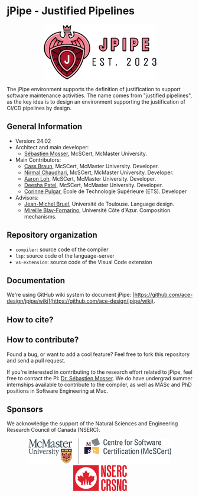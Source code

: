 # jPipe - Justified Pipelines

<div align="center">

![tool logo](./docs/logo.png)

</div>

The jPipe environment supports the definition of justification to support software maintenance activities. The name comes from "justified pipelines", as the key idea is to design an environment supporting the justification of CI/CD pipelines by design.

## General Information
- Version: 24.02
- Architect and main developer:
  - [Sébastien Mosser](https://mosser.github.io/), McSCert, McMaster University.
- Main Contributors:
  - [Cass Braun](https://www.linkedin.com/in/cass-braun/), McSCert, McMaster University. Developer.
  - [Nirmal Chaudhari](https://www.linkedin.com/in/nirmal2003/), McSCert, McMaster University. Developer.
  - [Aaron Loh](https://www.linkedin.com/in/aaron-loh26/), McSCert, McMaster University. Developer.
  - [Deesha Patel](https://www.linkedin.com/in/deeshupatel/), McSCert, McMaster University. Developer.
  - [Corinne Pulgar](https://www.linkedin.com/in/corinne-pulgar-12a58190/), École de Technologie Supérieure (ETS). Developer
- Advisors:
  - [Jean-Michel Bruel](https://jmbruel.netlify.app/), Université de Toulouse. Language design.
  - [Mireille Blay-Fornarino](https://mireilleblayfornarino.i3s.unice.fr/), Université Côte d'Azur. Composition mechanisms.

## Repository organization

  - `compiler`: source code of the compiler
  - `lsp`: source code of the language-server
  - `vs-extension`: source code of the Visual Code extension

## Documentation

We're using GitHub wiki system to document jPipe: [https://github.com/ace-design/jpipe/wiki](https://github.com/ace-design/jpipe/wiki).

## How to cite?





## How to contribute?

Found a bug, or want to add a cool feature? Feel free to fork this repository and send a pull request.

If you're interested in contributing to the research effort related to jPipe, feel free to contact the PI: [Dr. Sébastien Mosser](mailto:mossers@mcmaster.ca). We do have undergrad summer internships available to contribute to the compiler, as well as MASc and PhD positions in Software Engineering at Mac.


## Sponsors


We acknowledge the support of the Natural Sciences and Engineering Research Council of Canada (NSERC).

<div align="center">

![mcscert](./docs/sponsors/mcscert.jpg) ![nserc](./docs/sponsors/nserc.png)

</div>

